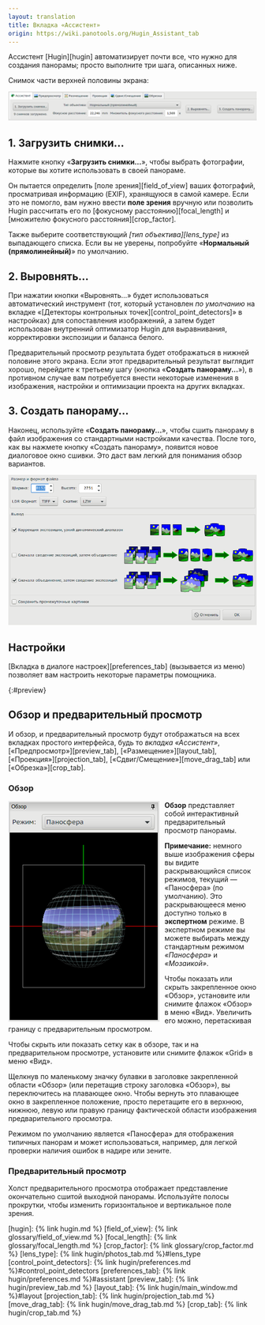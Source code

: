 ```yaml
---
layout: translation
title: Вкладка «Ассистент»
origin: https://wiki.panotools.org/Hugin_Assistant_tab
---
```

Ассистент [Hugin][hugin] автоматизирует почти все, что нужно для создания панорамы; просто выполните три шага, описанных ниже.

Снимок части верхней половины экрана:

![Кнопки «Ассистента»](/img/assistant-steps.png)

## 1. Загрузить снимки...

Нажмите кнопку «**Загрузить снимки...**», чтобы выбрать фотографии, которые вы хотите использовать в своей панораме.

Он пытается определить [поле зрения][field_of_view] ваших фотографий, просматривая информацию (EXIF), хранящуюся в самой камере.
Если это не помогло, вам нужно ввести **поле зрения** вручную или позволить Hugin рассчитать его по [фокусному расстоянию][focal_length] и
[множителю фокусного расстояния][crop_factor].

Также выберите соответствующий *[тип объектива][lens_type]* из выпадающего списка. Если вы не уверены, попробуйте «**Нормальный (прямолинейный)**»
по умолчанию.
<!-- TODO: проконтролировать ссылку -->

## 2. Выровнять...

При нажатии кнопки «Выровнять...» будет использоваться автоматический инструмент (тот, который установлен *по умолчанию* на вкладке
«[Детекторы контрольных точек][control_point_detectors]» в настройках) для сопоставления изображений, а затем будет использован внутренний
оптимизатор Hugin для выравнивания, корректировки экспозиции и баланса белого.

Предварительный просмотр результата будет отображаться в нижней половине этого экрана. Если этот предварительный результат выглядит хорошо,
перейдите к третьему шагу (кнопка «**Создать панораму...**»), в противном случае вам потребуется внести некоторые изменения в изображения,
настройки и оптимизации проекта на других вкладках.

## 3. Создать панораму...

Наконец, используйте «**Создать панораму...**», чтобы сшить панораму в файл изображения со стандартными настройками качества. После того,
как вы нажмете кнопку «Создать панораму», появится новое диалоговое окно сшивки. Это даст вам легкий для понимания обзор вариантов.

![Диалог создания панорамы](/img/create-dialog.png)

<!-- TODO: тут не хватает перевода -->

## Настройки

[Вкладка в диалоге настроек][preferences_tab] (вызывается из меню) позволяет вам настроить некоторые параметры помощника.
<!-- TODO: проконтролировать ссылку -->

{:#preview}
## Обзор и предварительный просмотр

И обзор, и предварительный просмотр будут отображаться на всех вкладках простого интерфейса, будь то *вкладка «Ассистент»*,
[«Предпросмотр»][preview_tab], [«Размещение»][layout_tab], [«Проекция»][projection_tab], [«Сдвиг/Смещение»][move_drag_tab]
или [«Обрезка»][crop_tab].

### Обзор

<img align="left" alt="Панель обзора" src="/img/overview-pane.png" style="margin-right: 10px" />
<!-- TODO: нормальные стили для обтекания -->

**Обзор** представляет собой интерактивный предварительный просмотр панорамы.

**Примечание:** немного выше изображения сферы вы видите раскрывающийся список режимов, текущий — «Паносфера» (по умолчанию).
Это раскрывающееся меню доступно только в **экспертном** режиме. В экспертном режиме вы можете выбирать между стандартным режимом
*«Паносфера»* и *«Мозаикой»*.

Чтобы показать или скрыть закрепленное окно «Обзор», установите или снимите флажок «Обзор» в меню «Вид». Увеличить его можно,
перетаскивая границу с предварительным просмотром.

Чтобы скрыть или показать сетку как в обзоре, так и на предварительном просмотре, установите или снимите флажок «Grid» в меню «Вид».

Щелкнув по маленькому значку булавки в заголовке закрепленной области «Обзор» (или перетащив строку заголовка «Обзор»),
вы переключитесь на плавающее окно. Чтобы вернуть это плавающее окно в закрепленное положение, просто перетащите его в верхнюю,
нижнюю, левую или правую границу фактической области изображения предварительного просмотра.

Режимом по умолчанию является «Паносфера» для отображения типичных панорам и может использоваться, например, для легкой проверки
наличия ошибок в надире или зените.

### Предварительный просмотр

Холст предварительного просмотра отображает представление окончательно сшитой выходной панорамы. Используйте полосы прокрутки,
чтобы изменить горизонтальное и вертикальное поле зрения.

[hugin]: {% link hugin.md %}
[field_of_view]: {% link glossary/field_of_view.md %}
[focal_length]: {% link glossary/focal_length.md %}
[crop_factor]: {% link glossary/crop_factor.md %}
[lens_type]: {% link hugin/photos_tab.md %}#lens_type
[control_point_detectors]: {% link hugin/preferences.md %}#control_point_detectors
[preferences_tab]: {% link hugin/preferences.md %}#assistant
[preview_tab]: {% link hugin/preview_tab.md %}
[layout_tab]: {% link hugin/main_window.md %}#layout
[projection_tab]: {% link hugin/projection_tab.md %}
[move_drag_tab]: {% link hugin/move_drag_tab.md %}
[crop_tab]: {% link hugin/crop_tab.md %}
